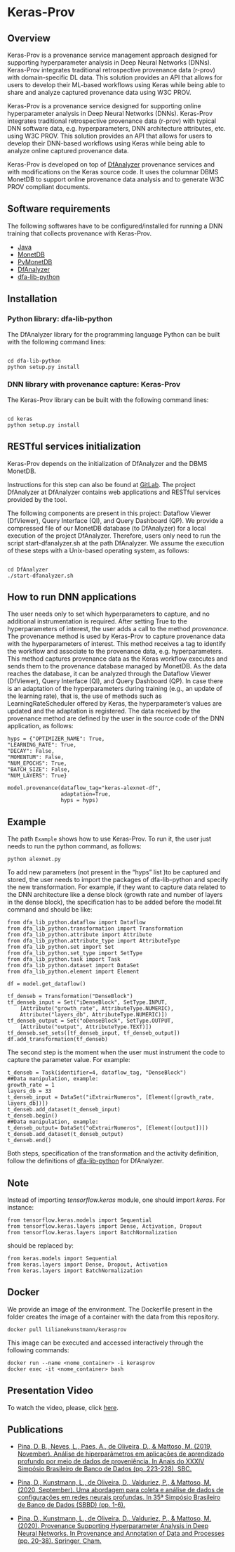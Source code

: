 # Keras-Prov

## Overview

Keras-Prov is a provenance service management approach designed for supporting hyperparameter analysis in Deep Neural Networks (DNNs). Keras-Prov integrates traditional retrospective provenance data (r-prov) with domain-specific DL data. This solution provides an API that allows for users to develop their ML-based workflows using Keras while being able to share and analyze captured provenance data using W3C PROV. 

Keras-Prov is a provenance service designed for supporting online hyperparameter analysis in Deep Neural Networks (DNNs). Keras-Prov integrates traditional retrospective provenance data (r-prov) with typical DNN software data, e.g. hyperparameters, DNN architecture attributes, etc. using W3C PROV. This solution provides an API that allows for users to develop their DNN-based workflows using Keras while being able to analyze online captured provenance data.

Keras-Prov is developed on top of [DfAnalyzer](https://gitlab.com/ssvitor/dataflow_analyzer) provenance services and with modifications on the Keras source code. It uses the columnar DBMS MonetDB to support online provenance data analysis and to generate W3C PROV compliant documents.

## Software requirements

The following softwares have to be configured/installed for running a DNN training that collects provenance with Keras-Prov.

* [Java](https://java.com/pt-BR/)
* [MonetDB](http://www.monetdb.org/Documentation/UserGuide/Tutorial)
* [PyMonetDB](https://pymonetdb.readthedocs.io/en/latest/index.html)
* [DfAnalyzer](https://github.com/dbpina/keras-prov/tree/main/DfAnalyzer)
* [dfa-lib-python](https://github.com/dbpina/keras-prov/tree/main/dfa-lib-python/) 

## Installation

<!---### RESTful services -->


###  Python library: dfa-lib-python

The DfAnalyzer library for the programming language Python can be built with the following command lines:

```

cd dfa-lib-python
python setup.py install

```
###  DNN library with provenance capture: Keras-Prov

The Keras-Prov library can be built with the following command lines:

```

cd keras
python setup.py install

```

## RESTful services initialization

Keras-Prov depends on the initialization of DfAnalyzer and the DBMS MonetDB.

Instructions for this step can also be found at [GitLab](https://gitlab.com/ssvitor/dataflow_analyzer). The project DfAnalyzer at DfAnalyzer contains web applications and RESTful services provided by the tool. 

The following components are present in this project: Dataflow Viewer (DfViewer), Query Interface (QI), and Query Dashboard (QP). We provide a compressed file of our MonetDB database (to DfAnalyzer) for a local execution of the project DfAnalyzer. Therefore, users only need to run the script start-dfanalyzer.sh at the path DfAnalyzer. We assume the execution of these steps with a Unix-based operating system, as follows:

```

cd DfAnalyzer
./start-dfanalyzer.sh

```


## How to run DNN applications

The user needs only to set which hyperparameters to capture, and no additional instrumentation is required. After setting True to the hyperparameters of interest, the user adds a call to the method *provenance*. The provenance method is used by Keras-Prov to capture provenance data with the hyperparameters of interest. This method receives a tag to identify the workflow and associate to the provenance data, e.g. hyperparameters. This method captures provenance data as the Keras workflow executes and sends them to the provenance database managed by MonetDB. As the data reaches the database, it can be analyzed through the Dataflow Viewer (DfViewer), Query Interface (QI), and Query Dashboard (QP). In case there is an adaptation of the hyperparameters during training (e.g., an update of the learning rate), that is, the use of methods such as LearningRateScheduler offered by Keras, the hyperparameter’s values are updated and the adaptation is registered. The data received by the provenance method are defined by the user in the source code of the DNN application, as follows:

```
hyps = {"OPTIMIZER_NAME": True,
"LEARNING_RATE": True,
"DECAY": False,
"MOMENTUM": False,
"NUM_EPOCHS": True,
"BATCH_SIZE": False,
"NUM_LAYERS": True}

model.provenance(dataflow_tag="keras-alexnet-df",
                 adaptation=True,
                 hyps = hyps)
```

## Example

The path `Example` shows how to use Keras-Prov. To run it, the user just needs to run the python command, as follows: 

```
python alexnet.py
```

To add new parameters (not present in the “hyps” list )to be captured and stored, the user needs to import the packages of dfa-lib-python and specify the new transformation. For example, if they want to capture data related to the DNN architecture like a dense block (growth rate and number of layers in the dense block), the specification has to be added before the model.fit command and should be like:

```
from dfa_lib_python.dataflow import Dataflow
from dfa_lib_python.transformation import Transformation
from dfa_lib_python.attribute import Attribute
from dfa_lib_python.attribute_type import AttributeType
from dfa_lib_python.set import Set
from dfa_lib_python.set_type import SetType
from dfa_lib_python.task import Task
from dfa_lib_python.dataset import DataSet
from dfa_lib_python.element import Element

df = model.get_dataflow()

tf_denseb = Transformation("DenseBlock")
tf_denseb_input = Set("iDenseBlock", SetType.INPUT, 
    [Attribute("growth_rate", AttributeType.NUMERIC), 
    Attribute("layers_db", AttributeType.NUMERIC)])
tf_denseb_output = Set("oDenseBlock", SetType.OUTPUT, 
    [Attribute("output", AttributeType.TEXT)])
tf_denseb.set_sets([tf_denseb_input, tf_denseb_output])
df.add_transformation(tf_denseb) 
```

The second step is the moment when the user must instrument the code to capture the parameter value. For example:

```
t_denseb = Task(identifier=4, dataflow_tag, "DenseBlock")
##Data manipulation, example:
growth_rate = 1
layers_db = 33
t_denseb_input = DataSet("iExtrairNumeros", [Element([growth_rate, layers_db])])
t_denseb.add_dataset(t_denseb_input)
t_denseb.begin()
##Data manipulation, example:
t_denseb_output= DataSet("oExtrairNumeros", [Element([output])])
t_denseb.add_dataset(t_denseb_output)
t_denseb.end()
```

Both steps, specification of the transformation and the activity definition, follow the definitions of [dfa-lib-python](http://monografias.poli.ufrj.br/monografias/monopoli10026387.pdf) for DfAnalyzer.

## Note

Instead of importing *tensorflow.keras* module, one should import *keras*. For instance:

```
from tensorflow.keras.models import Sequential
from tensorflow.keras.layers import Dense, Activation, Dropout
from tensorflow.keras.layers import BatchNormalization
```

should be replaced by:


```
from keras.models import Sequential
from keras.layers import Dense, Dropout, Activation
from keras.layers import BatchNormalization
```

## Docker
We provide an image of the environment. The Dockerfile present in the folder creates the image of a container with the data from this repository. 

```
docker pull lilianekunstmann/kerasprov
```

This image can be executed and accessed interactively through the following commands:

```
docker run --name <nome_container> -i kerasprov
docker exec -it <nome_container> bash
```

## Presentation Video

To watch the video, please, click [here](https://www.youtube.com/watch?v=QOZY2CQfXJ8).

## Publications

* [Pina, D. B., Neves, L., Paes, A., de Oliveira, D., & Mattoso, M. (2019, November). Análise de hiperparâmetros em aplicações de aprendizado profundo por meio de dados de proveniência. In Anais do XXXIV Simpósio Brasileiro de Banco de Dados (pp. 223-228). SBC.](https://sol.sbc.org.br/index.php/sbbd/article/view/8827)

* [Pina, D., Kunstmann, L., de Oliveira, D., Valduriez, P., & Mattoso, M. (2020, September). Uma abordagem para coleta e análise de dados de configurações em redes neurais profundas. In 35ª Simpósio Brasileiro de Banco de Dados (SBBD) (pp. 1-6).](https://hal-lirmm.ccsd.cnrs.fr/lirmm-02969506/)

* [Pina, D., Kunstmann, L., de Oliveira, D., Valduriez, P., & Mattoso, M. (2020). Provenance Supporting Hyperparameter Analysis in Deep Neural Networks. In Provenance and Annotation of Data and Processes (pp. 20-38). Springer, Cham.](https://link.springer.com/chapter/10.1007/978-3-030-80960-7_2)
